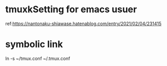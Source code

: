 # tmuxkSetting for emacs usuer
ref:https://nantonaku-shiawase.hatenablog.com/entry/2021/02/04/231415
# symbolic link
ln -s ~/tmux.conf ~/.tmux.conf
